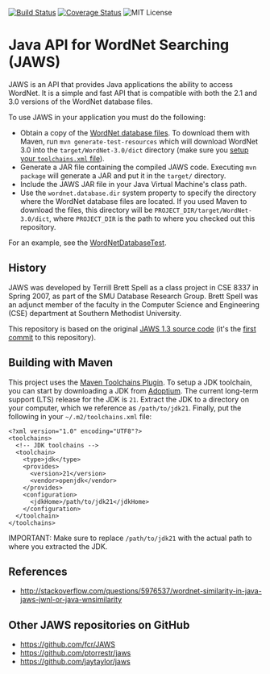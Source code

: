 [![Build Status](https://travis-ci.org/agreementmaker/jaws.svg?branch=master)](https://travis-ci.org/agreementmaker/jaws)
[![Coverage Status](https://coveralls.io/repos/github/agreementmaker/jaws/badge.svg?branch=master)](https://coveralls.io/github/agreementmaker/jaws?branch=master)
![MIT License](https://img.shields.io/badge/license-MIT-blue.svg)

# Java API for WordNet Searching (JAWS)

JAWS is an API that provides Java applications the ability to access WordNet. It is a simple and fast API that is compatible with both the 2.1 and 3.0 versions of the WordNet database files.

To use JAWS in your application you must do the following:
* Obtain a copy of the [WordNet database files](https://wordnet.princeton.edu/download).  To download them with Maven, run `mvn generate-test-resources` which will download WordNet 3.0 into the `target/WordNet-3.0/dict` directory (make sure you [setup your `toolchains.xml` file](#building-with-maven)).
* Generate a JAR file containing the compiled JAWS code.  Executing `mvn package` will generate a JAR and put it in the `target/` directory.
* Include the JAWS JAR file in your Java Virtual Machine's class path.
* Use the `wordnet.database.dir` system property to specify the directory where the WordNet database files are located.  If you used Maven to download the files, this directory will be `PROJECT_DIR/target/WordNet-3.0/dict`, where `PROJECT_DIR` is the path to where you checked out this repository.

For an example, see the [WordNetDatabaseTest](https://github.com/agreementmaker/jaws/blob/master/src/test/java/edu/smu/tspell/wordnet/api/WordNetDatabaseTest.java#L20).

## History

JAWS was developed by Terrill Brett Spell as a class project in CSE 8337 in Spring 2007, as part of the SMU Database Research Group.  Brett Spell was an adjunct member of the faculty in the Computer Science and Engineering (CSE) department at Southern Methodist University.

This repository is based on the original [JAWS 1.3 source code](http://lyle.smu.edu/~tspell/jaws/#downloads) (it's the [first commit](https://github.com/agreementmaker/jaws/commit/ebf3c29f81b2456015cfcf6c2be312ce171bd0f8) to this repository). 

## Building with Maven

This project uses the [Maven Toolchains Plugin](https://maven.apache.org/guides/mini/guide-using-toolchains.html).  To setup a JDK toolchain, you can start by downloading a JDK from [Adoptium](https://adoptium.net).  The current long-term support (LTS) release for the JDK is `21`.  Extract the JDK to a directory on your computer, which we reference as `/path/to/jdk21`.  Finally, put the following in your `~/.m2/toolchains.xml` file:

```
<?xml version="1.0" encoding="UTF8"?>
<toolchains>
  <!-- JDK toolchains -->
  <toolchain>
    <type>jdk</type>
    <provides>
      <version>21</version>
      <vendor>openjdk</vendor>
    </provides>
    <configuration>
      <jdkHome>/path/to/jdk21</jdkHome>
    </configuration>
  </toolchain>
</toolchains>
```

IMPORTANT: Make sure to replace `/path/to/jdk21` with the actual path to where you extracted the JDK.

## References

* http://stackoverflow.com/questions/5976537/wordnet-similarity-in-java-jaws-jwnl-or-java-wnsimilarity

## Other JAWS repositories on GitHub

* https://github.com/fcr/JAWS
* https://github.com/ptorrestr/jaws
* https://github.com/jaytaylor/jaws
